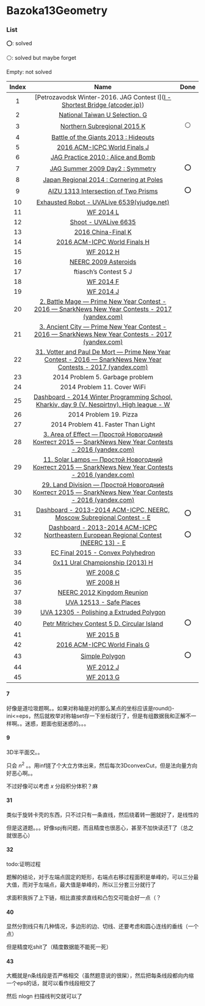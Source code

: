 # Bazoka13Geometry

### List

⭕: solved

⚪: solved but maybe forget

Empty: not solved

| Index |                             Name                             | Done |
| :---: | :----------------------------------------------------------: | :--: |
|   1   | [Petrozavodsk Winter-2016. JAG Contest I]([I - Shortest Bridge (atcoder.jp)](https://atcoder.jp/contests/jag2015autumn/tasks/icpc2015autumn_i)) |      |
|   2   | [National Taiwan U Selection. G](http://opentrains.snarknews.info/~ejudge/team.cgi?contest_id=006282) |      |
|   3   | [Northern Subregional 2015 K](https://codeforces.ml/gym/100801) |  ⚪   |
|   4   | [Battle of the Giants 2013 : Hideouts](http://opentrains.snarknews.info/~ejudge/team.cgi?contest_id=010229) |      |
|   5   | [2016 ACM-ICPC World Finals J](https://codeforces.ml/gym/101242) |      |
|   6   | [JAG Practice 2010 : Alice and Bomb](https://judge.u-aizu.ac.jp/onlinejudge/description.jsp?id=2246) |      |
|   7   | [JAG Summer 2009 Day2 : Symmetry](https://judge.u-aizu.ac.jp/onlinejudge/description.jsp?id=2159) |  ⭕   |
|   8   | [Japan Regional 2014 : Cornering at Poles](https://judge.u-aizu.ac.jp/onlinejudge/description.jsp?id=1352) |      |
|   9   | [AIZU 1313 Intersection of Two Prisms](https://judge.u-aizu.ac.jp/onlinejudge/description.jsp?id=1313) |  ⭕   |
|  10   | [Exhausted Robot - UVALive 6539(vjudge.net)](https://vjudge.net/problem/UVALive-6539) |      |
|  11   |        [WF 2014 L](https://codeforces.ml/gym/101221)         |      |
|  12   | [Shoot - UVALive 6635 ](https://vjudge.net/problem/UVALive-6635) |      |
|  13   |   [2016 China-Final K](https://codeforces.com/gym/101206)    |      |
|  14   | [2016 ACM-ICPC World Finals H](https://codeforces.ml/gym/101242) |      |
|  15   |        [WF 2012 H](https://codeforces.ml/gym/101205)         |      |
|  16   |   [NEERC 2009 Asteroids](https://codeforces.ml/gym/101308)   |      |
|  17   |                    ftiasch’s Contest 5 J                     |      |
|  18   |        [WF 2014 F](https://codeforces.ml/gym/101221)         |      |
|  19   |        [WF 2014 J](https://codeforces.ml/gym/101221)         |      |
|  20   | [2. Battle Mage — Prime New Year Contest - 2016 — SnarkNews New Year Contests - 2017 (yandex.com)](https://contest.yandex.com/newyear2017/contest/3641/problems/?nc=PE3Ieaty) |      |
|  21   | [3. Ancient City — Prime New Year Contest - 2016 — SnarkNews New Year Contests - 2017 (yandex.com)](https://contest.yandex.com/newyear2017/contest/3641/problems/3/) |      |
|  22   | [31. Votter and Paul De Mort — Prime New Year Contest - 2016 — SnarkNews New Year Contests - 2017 (yandex.com)](https://contest.yandex.com/newyear2017/contest/3641/problems/31/) |      |
|  23   |               2014 Problem 5. Garbage problem                |      |
|  24   |                 2014 Problem 11. Cover WiFi                  |      |
|  25   | [Dashboard - 2014 Winter Programming School, Kharkiv, day 9 (V. Nespirtny). High league - W](https://codeforces.com/gym/100385) |      |
|  26   |                    2014 Problem 19. Pizza                    |      |
|  27   |              2014 Problem 41. Faster Than Light              |      |
|  28   | [3. Area of Effect — Простой Новогодний Контест 2015 — SnarkNews New Year Contests - 2016 (yandex.com)](https://contest.yandex.com/newyear2016/contest/1985/problems/3/) |      |
|  29   | [11. Solar Lamps — Простой Новогодний Контест 2015 — SnarkNews New Year Contests - 2016 (yandex.com)](https://contest.yandex.com/newyear2016/contest/1985/problems/11/) |      |
|  30   | [29. Land Division — Простой Новогодний Контест 2015 — SnarkNews New Year Contests - 2016 (yandex.com)](https://contest.yandex.com/newyear2016/contest/1985/problems/29/) |      |
|  31   | [Dashboard - 2013-2014 ACM-ICPC, NEERC, Moscow Subregional Contest - E](https://codeforces.com/gym/100257) |  ⭕  |
|  32   | [Dashboard - 2013-2014 ACM-ICPC Northeastern European Regional Contest (NEERC 13) - E](https://codeforces.com/gym/100307) |  ⭕  |
|  33   | [EC Final 2015 - Convex Polyhedron](https://vjudge.net/contest/348213#problem/K) |      |
|  34   | [0x11 Ural Championship (2013) H](https://acm.timus.ru/problem.aspx?space=1&num=1978) |      |
|  35   |        [WF 2008 C](https://vjudge.net/contest/111395)        |      |
|  36   |        [WF 2008 H](https://vjudge.net/contest/111395)        |      |
|  37   | [NEERC 2012 Kingdom Reunion](https://codeforces.ml/gym/100134) |      |
|  38   | [UVA 12513 - Safe Places](https://onlinejudge.org/index.php?option=com_onlinejudge&Itemid=8&page=show_problem&problem=3958) |      |
|  39   | [UVA 12305 - Polishing a Extruded Polygon](https://onlinejudge.org/index.php?option=com_onlinejudge&Itemid=8&page=show_problem&problem=3727) |      |
|  40   | [Petr Mitrichev Contest 5 D. Circular Island](https://codeforces.ml/gym/101370) |  ⭕  |
|  41   |        [WF 2015 B](https://codeforces.ml/gym/101239)         |      |
|  42   | [2016 ACM-ICPC World Finals G](https://codeforces.ml/gym/101242) |      |
|  43   |      [Simple Polygon](https://codeforces.ml/gym/100486)      |  ⭕   |
|  44   |        [WF 2012 J](https://codeforces.ml/gym/101205)         |      |
|  45   |        [WF 2013 G](https://codeforces.ml/gym/101208)         |      |

#### 7

好像是道垃圾题啊。。如果对称轴是对的那么某点的坐标应该是round()-ini<=eps，然后就枚举对称轴set存一下坐标就行了，但是有组数据我和正解不一样啊。。迷惑，题面也挺迷惑的。。。

#### 9

3D半平面交。。

只会 $n^2$ 。。用inf搓了个大立方体出来，然后每次3DconvexCut，但是法向量方向好恶心啊。。

不过好像可以考虑 $x$ 分段积分体积？麻

#### 31

类似于旋转卡壳的东西，只不过只有一条直线，然后绕着转一圈就好了，是线性的

但是这道题。。。好像spj有问题，而且精度也很恶心，甚至不加快读还T了（总之就很恶心）

#### 32

todo:证明过程

题解的结论，对于左端点固定的矩形，右端点右移过程面积是单峰的，可以三分最大值，而对于左端点，最大值是单峰的，所以三分套三分就行了

求面积我拆了上下链，相比直接求直线和凸包交可能会好一点（？

#### 40

显然分割线只有几种情况，多边形的边、切线、还要考虑和圆心连线的垂线（一个点）

但是精度吃shit了（精度数据能不能死一死）

#### 43

大概就是n条线段是否严格相交（虽然题意说的很屎），然后把每条线段都向内缩一个eps的话，就可以看作线段相交了

然后 nlogn 扫描线判交就可以了
